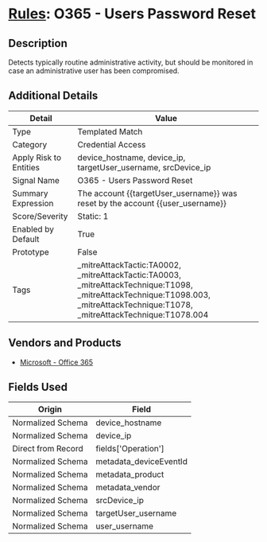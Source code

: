# [Rules](README.md): O365 - Users Password Reset

## Description
Detects typically routine administrative activity, but should be monitored in case an administrative user has been compromised.

## Additional Details
|Detail|Value|
|----|----|
|Type|Templated Match|
|Category|Credential Access|
|Apply Risk to Entities|device_hostname, device_ip, targetUser_username, srcDevice_ip|
|Signal Name|O365 - Users Password Reset|
|Summary Expression|The account {{targetUser_username}}  was reset by the account {{user_username}}|
|Score/Severity|Static: 1|
|Enabled by Default|True|
|Prototype|False|
|Tags|_mitreAttackTactic:TA0002, _mitreAttackTactic:TA0003, _mitreAttackTechnique:T1098, _mitreAttackTechnique:T1098.003, _mitreAttackTechnique:T1078, _mitreAttackTechnique:T1078.004|
## Vendors and Products
- [Microsoft - Office 365](../products/d3ed003d-5ddd-4c7a-bea5-63eae6311833.md)


## Fields Used

|Origin|Field|
|----|----|
|Normalized Schema|device_hostname|
|Normalized Schema|device_ip|
|Direct from Record|fields['Operation']|
|Normalized Schema|metadata_deviceEventId|
|Normalized Schema|metadata_product|
|Normalized Schema|metadata_vendor|
|Normalized Schema|srcDevice_ip|
|Normalized Schema|targetUser_username|
|Normalized Schema|user_username|


